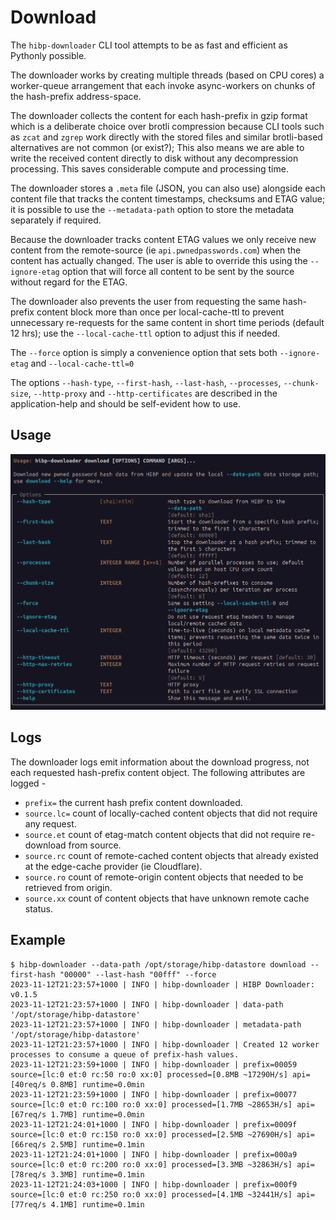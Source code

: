# Download

The `hibp-downloader` CLI tool attempts to be as fast and efficient as Pythonly possible.

The downloader works by creating multiple threads (based on CPU cores) a worker-queue arrangement that each 
invoke async-workers on chunks of the hash-prefix address-space.

The downloader collects the content for each hash-prefix in gzip format which is a deliberate choice over brotli 
compression because CLI tools such as `zcat` and `zgrep` work directly with the stored files and similar brotli-based 
alternatives are not common (or exist?);  This also means we are able to write the received content directly to
disk without any decompression processing.  This saves considerable compute and processing time.

The downloader stores a `.meta` file (JSON, you can also use) alongside each content file that tracks the content
timestamps, checksums and ETAG value; it is possible to use the `--metadata-path` option to store the metadata
separately if required.

Because the downloader tracks content ETAG values we only receive new content from the remote-source (ie 
`api.pwnedpasswords.com`) when the content has actually changed.  The user is able to override this using 
the `--ignore-etag` option that will force all content to be sent by the source without regard for the ETAG.

The downloader also prevents the user from requesting the same hash-prefix content block more than once per 
local-cache-ttl to prevent unnecessary re-requests for the same content in short time periods (default 12 hrs); use 
the `--local-cache-ttl` option to adjust this if needed.

The `--force` option is simply a convenience option that sets both `--ignore-etag` and `--local-cache-ttl=0`  

The options `--hash-type`, `--first-hash`, `--last-hash`, `--processes`, `--chunk-size`, `--http-proxy` and
`--http-certificates` are described in the application-help and should be self-evident how to use.

## Usage
![screenshot-help.png](../assets/img/screenshot-download-help.png)

## Logs
The downloader logs emit information about the download progress, not each requested hash-prefix content 
object.  The following attributes are logged -

 * `prefix=` the current hash prefix content downloaded.
 * `source.lc=` count of locally-cached content objects that did not require any request.
 * `source.et` count of etag-match content objects that did not require re-download from source.
 * `source.rc` count of remote-cached content objects that already existed at the edge-cache provider (ie Cloudflare).
 * `source.ro` count of remote-origin content objects that needed to be retrieved from origin.
 * `source.xx` count of content objects that have unknown remote cache status. 

## Example
```commandline
$ hibp-downloader --data-path /opt/storage/hibp-datastore download --first-hash "00000" --last-hash "00fff" --force
2023-11-12T21:23:57+1000 | INFO | hibp-downloader | HIBP Downloader: v0.1.5
2023-11-12T21:23:57+1000 | INFO | hibp-downloader | data-path '/opt/storage/hibp-datastore'
2023-11-12T21:23:57+1000 | INFO | hibp-downloader | metadata-path '/opt/storage/hibp-datastore'
2023-11-12T21:23:57+1000 | INFO | hibp-downloader | Created 12 worker processes to consume a queue of prefix-hash values.
2023-11-12T21:23:59+1000 | INFO | hibp-downloader | prefix=00059 source=[lc:0 et:0 rc:50 ro:0 xx:0] processed=[0.8MB ~17290H/s] api=[40req/s 0.8MB] runtime=0.0min
2023-11-12T21:23:59+1000 | INFO | hibp-downloader | prefix=00077 source=[lc:0 et:0 rc:100 ro:0 xx:0] processed=[1.7MB ~28653H/s] api=[67req/s 1.7MB] runtime=0.0min
2023-11-12T21:24:01+1000 | INFO | hibp-downloader | prefix=0009f source=[lc:0 et:0 rc:150 ro:0 xx:0] processed=[2.5MB ~27690H/s] api=[66req/s 2.5MB] runtime=0.1min
2023-11-12T21:24:01+1000 | INFO | hibp-downloader | prefix=000a9 source=[lc:0 et:0 rc:200 ro:0 xx:0] processed=[3.3MB ~32863H/s] api=[78req/s 3.3MB] runtime=0.1min
2023-11-12T21:24:03+1000 | INFO | hibp-downloader | prefix=000f9 source=[lc:0 et:0 rc:250 ro:0 xx:0] processed=[4.1MB ~32441H/s] api=[77req/s 4.1MB] runtime=0.1min
```